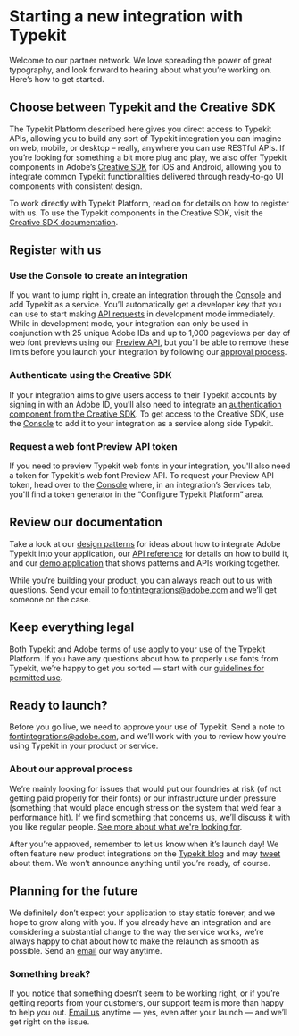 # Starting a new integration with Typekit

Welcome to our partner network. We love spreading the power of great typography, and look forward to hearing about what you’re working on. Here’s how to get started.

## Choose between Typekit and the Creative SDK
The Typekit Platform described here gives you direct access to Typekit APIs, allowing you to build any sort of Typekit integration you can imagine on web, mobile, or desktop – really, anywhere you can use RESTful APIs. If you’re looking for something a bit more plug and play, we also offer Typekit components in Adobe’s [Creative SDK](https://creativesdk.adobe.com/docs.html) for iOS and Android, allowing you to integrate common Typekit functionalities delivered through ready-to-go UI components with consistent design.

To work directly with Typekit Platform, read on for details on how to register with us. To use the Typekit components in the Creative SDK, visit the [Creative SDK documentation](https://creativesdk.adobe.com/docs.html).

## Register with us
### Use the Console to create an integration
If you want to jump right in, create an integration through the [Console](http://adobe.io/console) and add Typekit as a service. You’ll automatically get a developer key that you can use to start making [API requests](http://docs.typekit.io/) in development mode immediately. While in development mode, your integration can only be used in conjunction with 25 unique Adobe IDs and up to 1,000 pageviews per day of web font previews using our [Preview API](api-reference/web_font_preview_api.md), but you’ll be able to remove these limits before you launch your integration by following our [approval process](partnership/approval_process.md).

### Authenticate using the Creative SDK
If your integration aims to give users access to their Typekit accounts by signing in with an Adobe ID, you’ll also need to integrate an [authentication component from the Creative SDK](https://creativesdk.adobe.com/docs.html). To get access to the Creative SDK, use the [Console](http://adobe.io/console) to add it to your integration as a service along side Typekit.

### Request a web font Preview API token
If you need to preview Typekit web fonts in your integration, you'll also need a token for Typekit's web font Preview API. To request your Preview API token, head over to the [Console](http://adobe.io/console) where, in an integration’s Services tab, you'll find a token generator in the “Configure Typekit Platform” area.

## Review our documentation
Take a look at our [design patterns](patterns.md) for ideas about how to integrate Adobe Typekit into your application, our [API reference](api_reference.md) for details on how to build it, and our [demo application](http://demo.typekit.io/) that shows patterns and APIs working together.

While you’re building your product, you can always reach out to us with questions. Send your email to [fontintegrations@adobe.com](mailto:fontintegrations@adobe.com) and we’ll get someone on the case.

## Keep everything legal
Both Typekit and Adobe terms of use apply to your use of the Typekit Platform. If you have any questions about how to properly use fonts from Typekit, we’re happy to get you sorted — start with our [guidelines for permitted use](partnership/legal.md).

## Ready to launch?
Before you go live, we need to approve your use of Typekit. Send a note to [fontintegrations@adobe.com](mailto:fontintegrations@adobe.com), and we’ll work with you to review how you’re using Typekit in your product or service.

### About our approval process
We’re mainly looking for issues that would put our foundries at risk (of not getting paid properly for their fonts) or our infrastructure under pressure (something that would place enough stress on the system that we’d fear a performance hit). If we find something that concerns us, we’ll discuss it with you like regular people. [See more about what we're looking for](partnership/approval_process.md).

After you’re approved, remember to let us know when it’s launch day! We often feature new product integrations on the [Typekit blog](http://blog.typekit.com/) and may [tweet](http://twitter.com/typekit) about them. We won’t announce anything until you’re ready, of course.

## Planning for the future
We definitely don’t expect your application to stay static forever, and we hope to grow along with you. If you already have an integration and are considering a substantial change to the way the service works, we’re always happy to chat about how to make the relaunch as smooth as possible. Send an [email](mailto:fontintegrations@adobe.com) our way anytime.

### Something break?
If you notice that something doesn’t seem to be working right, or if you’re getting reports from your customers, our support team is more than happy to help you out. [Email us](mailto:fontintegrations@adobe.com) anytime — yes, even after your launch — and we’ll get right on the issue.
